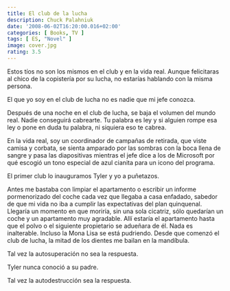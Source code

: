 ```yaml
---
title: El club de la lucha
description: Chuck Palahniuk
date: '2008-06-02T16:20:00.016+02:00'
categories: [ Books, TV ]
tags: [ ES, "Novel" ]
image: cover.jpg
rating: 3.5
---
```


Estos tíos no son los mismos en el club y en la vida real. Aunque felicitaras al chico de la copistería por su lucha, no estarías hablando con la misma persona.

El que yo soy en el club de lucha no es nadie que mi jefe conozca.

Después de una noche en el club de lucha, se baja el volumen del mundo real. Nadie conseguirá cabrearte. Tu palabra es ley y si alguien rompe esa ley o pone en duda tu palabra, ni siquiera eso te cabrea.

En la vida real, soy un coordinador de campañas de retirada, que viste camisa y corbata, se sienta amparado por las sombras con la boca llena de sangre y pasa las diapositivas mientras el jefe dice a los de Microsoft por qué escogió un tono especial de azul cianita para un icono del programa.

El primer club lo inauguramos Tyler y yo a puñetazos.

Antes me bastaba con limpiar el apartamento o escribir un informe pormenorizado del coche cada vez que llegaba a casa enfadado, sabedor de que mi vida no iba a cumplir las expectativas del plan quinquenal. Llegaría un momento en que moriría, sin una sola cicatriz, sólo quedarían un coche y un apartamento muy agradable. Allí estaría el apartamento hasta que el polvo o el siguiente propietario se adueñara de él. Nada es inalterable. Incluso la Mona Lisa se está pudriendo. Desde que comenzó el club de lucha, la mitad de los dientes me bailan en la mandíbula.

Tal vez la autosuperación no sea la respuesta.

Tyler nunca conoció a su padre.

Tal vez la autodestrucción sea la respuesta.
